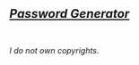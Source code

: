 <p><span style="font-size: 16pt;"><em><span style="text-decoration: underline;"><strong>Password Generator</strong></span></em></span></p>
<p>&nbsp;</p>
<p><em>I do not own copyrights.&nbsp;</em></p>
